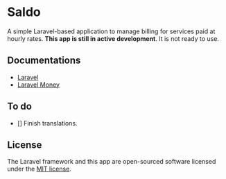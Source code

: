 # Saldo

A simple Laravel-based application to manage billing for services paid at hourly rates. **This app is still in active development**. It is not ready to use.

## Documentations

* [Laravel](https://laravel.com/docs/11.x)
* [Laravel Money](https://github.com/cknow/laravel-money)

## To do

* [] Finish translations.

## License

The Laravel framework and this app are open-sourced software licensed under the [MIT license](https://opensource.org/licenses/MIT).
